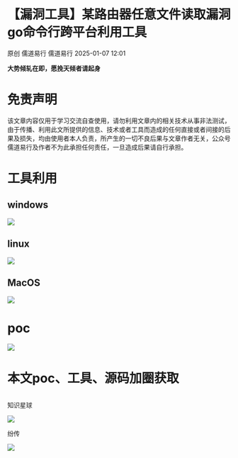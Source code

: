 #  【漏洞工具】某路由器任意文件读取漏洞go命令行跨平台利用工具   
原创 儒道易行  儒道易行   2025-01-07 12:01  
  
**大势倾轧在即，愿挽天倾者请起身**  
# 免责声明  
  
该文章内容仅用于学习交流自查使用，请勿利用文章内的相关技术从事非法测试，由于传播、利用此文所提供的信息、技术或者工具而造成的任何直接或者间接的后果及损失，均由使用者本人负责，所产生的一切不良后果与文章作者无关，公众号儒道易行及作者不为此承担任何责任，一旦造成后果请自行承担。  
# 工具利用  
## windows  
  
![](https://mmbiz.qpic.cn/mmbiz_png/v94hWOZcBpxm0MpnXl6pOTmibsk14n5COicMNtD9JHSurPep36Y1xG86mweQVj9iboDWqctFRYxAFGiaU2EY3Fz1bA/640?wx_fmt=png&from=appmsg "")  
## linux  
  
![](https://mmbiz.qpic.cn/mmbiz_png/v94hWOZcBpxm0MpnXl6pOTmibsk14n5COzMicEf7zoy8hy039pFtsicfokoibNMZPib81YewhuLL7dTU9qIRNOibsb0A/640?wx_fmt=png&from=appmsg "")  
## MacOS  
  
![](https://mmbiz.qpic.cn/mmbiz_png/v94hWOZcBpxm0MpnXl6pOTmibsk14n5COyn9ibTEBC9CCU5yKm8O4afPhYcdg6a3MHERXrwG4pERmc1wC1rt4TRw/640?wx_fmt=png&from=appmsg "")  
# poc  
  
![](https://mmbiz.qpic.cn/mmbiz_png/v94hWOZcBpxm0MpnXl6pOTmibsk14n5COKAPV2t7SibKj1U564oibhePLas3ocicf7poaj9PHnr94AOHrM2kJbr9Yg/640?wx_fmt=png&from=appmsg "")  
  
# 本文poc、工具、源码加圈获取  
```
```  
  
知识星球  
  
![](https://mmbiz.qpic.cn/mmbiz_png/v94hWOZcBpxN6vWBgcnLrZMwkqJRbLnPaTBGsVdEfzlNI0YB0eZMcF4XlXRfwB9aY3tc7E2Tt8OOcN2HE3Kudw/640?wx_fmt=png&from=appmsg "")  
  
纷传  
  
![](https://mmbiz.qpic.cn/mmbiz_jpg/v94hWOZcBpxN6vWBgcnLrZMwkqJRbLnPLUDZW4RvAObYUicZgbxntT713MXgaOMkcefLEWxQ1zZQdzP5acekphw/640?wx_fmt=jpeg&from=appmsg "")  
  
